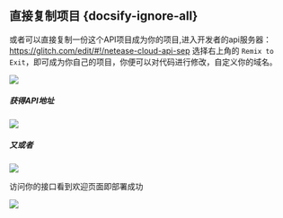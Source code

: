 ## 直接复制项目 {docsify-ignore-all}

或者可以直接复制一份这个API项目成为你的项目,进入开发者的api服务器： https://glitch.com/edit/#!/netease-cloud-api-sep 选择右上角的 `Remix to Exit`，即可成为你自己的项目，你便可以对代码进行修改，自定义你的域名。

![](https://s1.ax1x.com/2020/06/29/NWTJcn.png)

##### 获得API地址

![](https://s1.ax1x.com/2020/07/02/Nb1c1e.png)

##### 又或者

![](https://s1.ax1x.com/2020/07/02/Nb1WnA.png)

访问你的接口看到欢迎页面即部署成功

![](https://s1.ax1x.com/2020/06/29/NWIt8s.png)